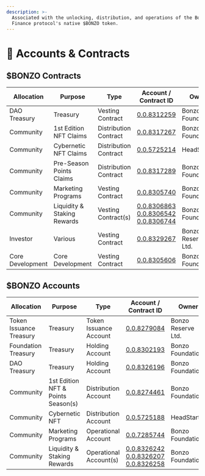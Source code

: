 ```yaml
---
description: >-
  Associated with the unlocking, distribution, and operations of the Bonzo
  Finance protocol's native $BONZO token.
---
```


# 🏦 Accounts & Contracts

## $BONZO Contracts

<table><thead><tr><th width="126.86810302734375">Allocation</th><th width="155.69091796875">Purpose</th><th width="140.041015625">Type</th><th width="174.6181640625">Account / Contract ID</th><th width="136.16387939453125">Owner</th></tr></thead><tbody><tr><td>DAO Treasury</td><td>Treasury</td><td>Vesting Contract</td><td><a href="https://hashscan.io/mainnet/contract/0.0.8312259">0.0.8312259</a></td><td>Bonzo Foundation</td></tr><tr><td>Community</td><td>1st Edition NFT Claims</td><td>Distribution Contract</td><td><a href="https://hashscan.io/mainnet/contract/0.0.8317267">0.0.8317267</a></td><td>Bonzo Foundation</td></tr><tr><td>Community</td><td>Cybernetic NFT Claims</td><td>Distribution Contract</td><td><a href="https://hashscan.io/mainnet/contract/0.0.5725214">0.0.5725214</a><br></td><td>HeadStarter</td></tr><tr><td>Community</td><td>Pre-Season Points Claims</td><td>Distribution Contract</td><td><a href="https://hashscan.io/mainnet/contract/0.0.8317289">0.0.8317289</a></td><td>Bonzo Foundation</td></tr><tr><td>Community</td><td>Marketing Programs</td><td>Vesting Contract</td><td><a href="https://hashscan.io/mainnet/contract/0.0.8305740">0.0.8305740</a></td><td>Bonzo Foundation</td></tr><tr><td>Community</td><td>Liquidity &#x26; Staking Rewards</td><td>Vesting Contract(s)</td><td><a href="https://hashscan.io/mainnet/contract/0.0.8306863">0.0.8306863</a><br><a href="https://hashscan.io/mainnet/contract/0.0.8306542">0.0.8306542</a><br><a href="https://hashscan.io/mainnet/contract/0.0.8306744">0.0.8306744</a></td><td>Bonzo Foundation</td></tr><tr><td>Investor</td><td>Various</td><td>Vesting Contract</td><td><a href="https://hashscan.io/mainnet/contract/0.0.8329267">0.0.8329267</a></td><td>Bonzo Reserve Ltd.</td></tr><tr><td>Core Development</td><td>Core Development</td><td>Vesting Contract</td><td><a href="https://hashscan.io/mainnet/contract/0.0.8305606">0.0.8305606</a></td><td>Bonzo Foundation</td></tr></tbody></table>

## $BONZO Accounts

<table><thead><tr><th width="141.40972900390625">Allocation</th><th width="151.1015625">Purpose</th><th width="136.548583984375">Type</th><th width="182.847900390625">Account / Contract ID</th><th width="121.42364501953125">Owner</th></tr></thead><tbody><tr><td>Token Issuance Treasury</td><td>Treasury</td><td>Token Issuance Account</td><td><a href="https://hashscan.io/mainnet/account/0.0.8279084">0.0.8279084</a></td><td>Bonzo Reserve Ltd.</td></tr><tr><td>Foundation Treasury</td><td>Treasury</td><td>Holding Account</td><td><a href="https://hashscan.io/mainnet/account/0.0.8302193">0.0.8302193</a></td><td>Bonzo Foundation</td></tr><tr><td>DAO Treasury</td><td>Treasury</td><td>Holding Account</td><td><a href="https://hashscan.io/mainnet/account/0.0.8326196">0.0.8326196</a></td><td>Bonzo Foundation</td></tr><tr><td>Community</td><td>1st Edition NFT &#x26; Points Season(s)</td><td>Distribution Account</td><td><a href="https://hashscan.io/mainnet/account/0.0.8274461">0.0.8274461</a></td><td>Bonzo Foundation</td></tr><tr><td>Community</td><td>Cybernetic NFT</td><td>Distribution Account</td><td><a href="https://hashscan.io/mainnet/account/0.0.8274461">0.0.5725188</a></td><td>HeadStarter</td></tr><tr><td>Community</td><td>Marketing Programs</td><td>Operational Account</td><td><a href="https://hashscan.io/mainnet/account/0.0.7285744">0.0.7285744</a></td><td>Bonzo Foundation</td></tr><tr><td>Community</td><td>Liquidity &#x26; Staking Rewards</td><td>Operational Account(s)</td><td><a href="https://hashscan.io/mainnet/account/0.0.8326242?ph=1&#x26;ps=1&#x26;pt=1&#x26;pn=1&#x26;pc=1&#x26;pr=1&#x26;pa=1&#x26;pf=1">0.0.8326242</a><br><a href="https://hashscan.io/mainnet/account/0.0.8326207">0.0.8326207</a><br><a href="https://hashscan.io/mainnet/account/0.0.8326258">0.0.8326258</a></td><td>Bonzo Foundation</td></tr></tbody></table>

